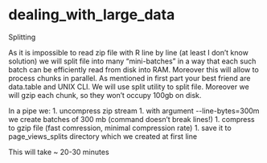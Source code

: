 # dealing_with_large_data

Splitting

As it is impossible to read zip file with R line by line (at least I don’t know solution) we will split file into
many “mini-batches” in a way that each such batch can be efficiently read from disk into RAM. Moreover this will allow 
to process chunks in parallel. As mentioned in first part your best friend are data.table and UNIX CLI. We will use split 
utility to split file. Moreover we will gzip each chunk, so they won’t occupy 100gb on disk.



In a pipe we: 1. uncompress zip stream 1. with argument --line-bytes=300m we create batches of 300 mb 
(command doesn’t break lines!) 1. compress to gzip file (fast comression, minimal compression rate) 1. save it to 
page_views_splits directory which we created at first line

This will take ~ 20-30 minutes
